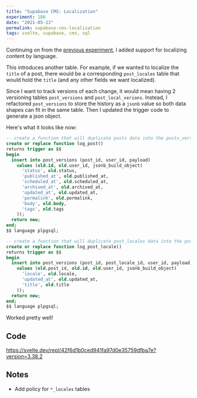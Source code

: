 ```yaml
---
title: "Supabase CMS: Localization"
experiment: 186
date: "2021-05-13"
permalink: supabase-cms-localization
tags: svelte, supabase, cms, sql
---
```


Continuing on from the [previous experiment](/posts/supabase-cms-scheduling), I added support for localizing content by language.

This introduces another table. For example, if we wanted to localize the `title` of a post, there would be a corresponding `post_locales` table that would hold the `title` (and any other fields we want localized).

Since I want to track versions of each change, it would mean having 2 versioning tables `post_versions` and `post_local_verions`. Instead, I refactored `post_versions` to store the history as a `jsonb` value so both data shapes can fit in the same table. Then I updated the trigger code to generate a json object. 

Here's what it looks like now:

```sql
-- create a function that will duplicate posts data into the posts_versions table
create or replace function log_post()
returns trigger as $$
begin
  insert into post_versions (post_id, user_id, payload)
    values (old.id, old.user_id, jsonb_build_object(
      'status', old.status,
      'published_at', old.published_at,
      'scheduled_at', old.scheduled_at,
      'archived_at', old.archived_at,
      'updated_at', old.updated_at,
      'permalink', old.permalink,
      'body', old.body,
      'tags', old.tags
	));
  return new;
end;
$$ language plpgsql;

-- create a function that will duplicate post_locales data into the posts_versions table
create or replace function log_post_locale()
returns trigger as $$
begin
  insert into post_versions (post_id, post_locale_id, user_id, payload)
    values (old.post_id, old.id, old.user_id, jsonb_build_object(
      'locale', old.locale,
      'updated_at', old.updated_at,
      'title', old.title
	));
  return new;
end;
$$ language plpgsql;
```

Worked pretty well!

## Code

https://svelte.dev/repl/42f6d1b0ced941fa97d0e35759dfba7e?version=3.38.2

## Notes

- Add policy for `*_locales` tables
